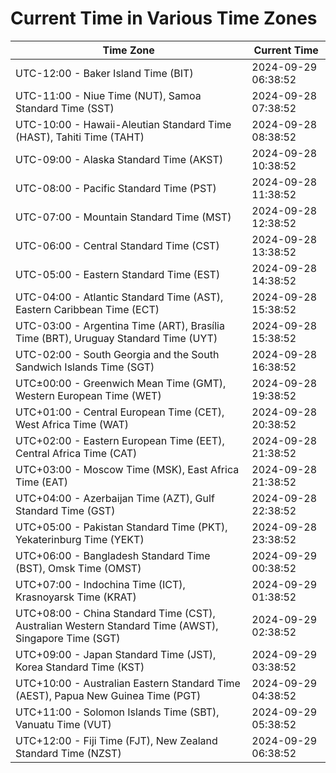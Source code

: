# Current Time in Various Time Zones

| Time Zone | Current Time |
|-----------|--------------|
| UTC-12:00 - Baker Island Time (BIT) | 2024-09-29 06:38:52 |
| UTC-11:00 - Niue Time (NUT), Samoa Standard Time (SST) | 2024-09-28 07:38:52 |
| UTC-10:00 - Hawaii-Aleutian Standard Time (HAST), Tahiti Time (TAHT) | 2024-09-28 08:38:52 |
| UTC-09:00 - Alaska Standard Time (AKST) | 2024-09-28 10:38:52 |
| UTC-08:00 - Pacific Standard Time (PST) | 2024-09-28 11:38:52 |
| UTC-07:00 - Mountain Standard Time (MST) | 2024-09-28 12:38:52 |
| UTC-06:00 - Central Standard Time (CST) | 2024-09-28 13:38:52 |
| UTC-05:00 - Eastern Standard Time (EST) | 2024-09-28 14:38:52 |
| UTC-04:00 - Atlantic Standard Time (AST), Eastern Caribbean Time (ECT) | 2024-09-28 15:38:52 |
| UTC-03:00 - Argentina Time (ART), Brasília Time (BRT), Uruguay Standard Time (UYT) | 2024-09-28 15:38:52 |
| UTC-02:00 - South Georgia and the South Sandwich Islands Time (SGT) | 2024-09-28 16:38:52 |
| UTC±00:00 - Greenwich Mean Time (GMT), Western European Time (WET) | 2024-09-28 19:38:52 |
| UTC+01:00 - Central European Time (CET), West Africa Time (WAT) | 2024-09-28 20:38:52 |
| UTC+02:00 - Eastern European Time (EET), Central Africa Time (CAT) | 2024-09-28 21:38:52 |
| UTC+03:00 - Moscow Time (MSK), East Africa Time (EAT) | 2024-09-28 21:38:52 |
| UTC+04:00 - Azerbaijan Time (AZT), Gulf Standard Time (GST) | 2024-09-28 22:38:52 |
| UTC+05:00 - Pakistan Standard Time (PKT), Yekaterinburg Time (YEKT) | 2024-09-28 23:38:52 |
| UTC+06:00 - Bangladesh Standard Time (BST), Omsk Time (OMST) | 2024-09-29 00:38:52 |
| UTC+07:00 - Indochina Time (ICT), Krasnoyarsk Time (KRAT) | 2024-09-29 01:38:52 |
| UTC+08:00 - China Standard Time (CST), Australian Western Standard Time (AWST), Singapore Time (SGT) | 2024-09-29 02:38:52 |
| UTC+09:00 - Japan Standard Time (JST), Korea Standard Time (KST) | 2024-09-29 03:38:52 |
| UTC+10:00 - Australian Eastern Standard Time (AEST), Papua New Guinea Time (PGT) | 2024-09-29 04:38:52 |
| UTC+11:00 - Solomon Islands Time (SBT), Vanuatu Time (VUT) | 2024-09-29 05:38:52 |
| UTC+12:00 - Fiji Time (FJT), New Zealand Standard Time (NZST) | 2024-09-29 06:38:52 |
